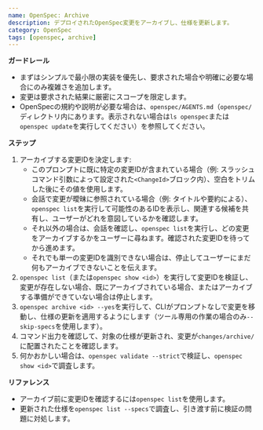 ```yaml
---
name: OpenSpec: Archive
description: デプロイされたOpenSpec変更をアーカイブし、仕様を更新します。
category: OpenSpec
tags: [openspec, archive]
---
```

<!-- OPENSPEC:START -->
**ガードレール**
- まずはシンプルで最小限の実装を優先し、要求された場合や明確に必要な場合にのみ複雑さを追加します。
- 変更は要求された結果に厳密にスコープを限定します。
- OpenSpecの規約や説明が必要な場合は、`openspec/AGENTS.md`（`openspec/`ディレクトリ内にあります。表示されない場合は`ls openspec`または`openspec update`を実行してください）を参照してください。

**ステップ**
1. アーカイブする変更IDを決定します:
   - このプロンプトに既に特定の変更IDが含まれている場合（例: スラッシュコマンド引数によって設定された`<ChangeId>`ブロック内）、空白をトリムした後にその値を使用します。
   - 会話で変更が曖昧に参照されている場合（例: タイトルや要約による）、`openspec list`を実行して可能性のあるIDを表示し、関連する候補を共有し、ユーザーがどれを意図しているかを確認します。
   - それ以外の場合は、会話を確認し、`openspec list`を実行し、どの変更をアーカイブするかをユーザーに尋ねます。確認された変更IDを待ってから進めます。
   - それでも単一の変更IDを識別できない場合は、停止してユーザーにまだ何もアーカイブできないことを伝えます。
2. `openspec list`（または`openspec show <id>`）を実行して変更IDを検証し、変更が存在しない場合、既にアーカイブされている場合、またはアーカイブする準備ができていない場合は停止します。
3. `openspec archive <id> --yes`を実行して、CLIがプロンプトなしで変更を移動し、仕様の更新を適用するようにします（ツール専用の作業の場合のみ`--skip-specs`を使用します）。
4. コマンド出力を確認して、対象の仕様が更新され、変更が`changes/archive/`に配置されたことを確認します。
5. 何かおかしい場合は、`openspec validate --strict`で検証し、`openspec show <id>`で調査します。

**リファレンス**
- アーカイブ前に変更IDを確認するには`openspec list`を使用します。
- 更新された仕様を`openspec list --specs`で調査し、引き渡す前に検証の問題に対処します。
<!-- OPENSPEC:END -->
